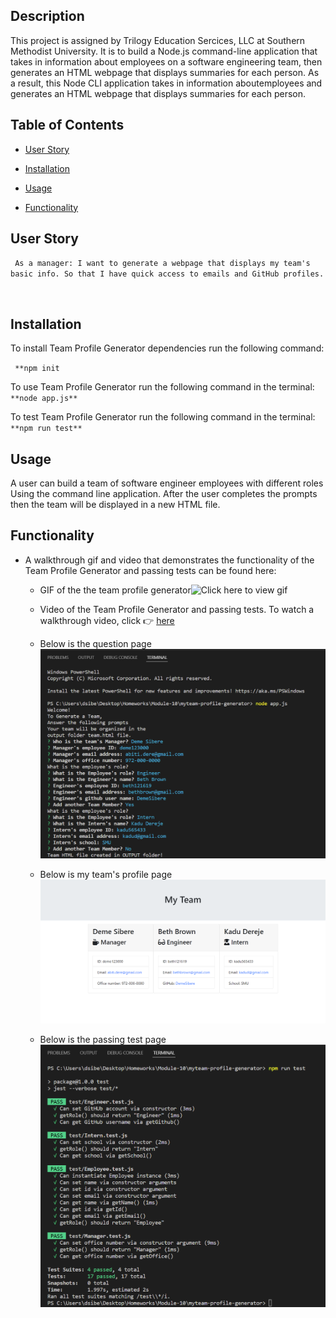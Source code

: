 ## Description

This project is assigned by Trilogy Education Sercices, LLC at Southern Methodist University. It is to build a Node.js 
command-line application that takes in information about employees on a software engineering team, then generates 
an HTML webpage that displays summaries for each person. As a result, this Node CLI application takes in information 
aboutemployees and generates an HTML webpage that displays summaries for each person.


## Table of Contents


- [User Story](#user-story)

- [Installation](#installation)

- [Usage](#usage)

- [Functionality](#functionality)



## User Story

``
As a manager:
I want to generate a webpage that displays
my team's basic info.
So that I have quick access to emails
and GitHub profiles.``



<br>

## Installation

To install Team Profile Generator dependencies run the following command:

``
**npm init``

To use Team Profile Generator run the following command in the terminal:
`
**node app.js**`

To test Team Profile Generator run the following command in the terminal:
`
**npm run test**`




## Usage


A user can build a team of software engineer employees with different roles 
Using the command line application. After the user completes the prompts then 
the team will be displayed in a new HTML file.


## Functionality 

* A walkthrough gif and video that demonstrates the functionality of the Team Profile Generator and passing tests
    can be found here:

    * GIF of the the team profile generator![Click here to view gif](./assets/team-profile-generator.gif)


    * Video of the Team Profile Generator and passing tests. To watch a walkthrough video, click 👉 [here](https://drive.google.com/file/d/1wBos3Mwg6sG4KbgLB88rQLLg_RmBh5GJ/view)


    * Below is the question page![Click here to view question page](./assets/question-page.png)


    * Below is my team's profile page ![Click here to view my team page](./assets/my-team.png)


    * Below is the passing test page ![Click here to view the test page](./assets/npm-run-test.png)


